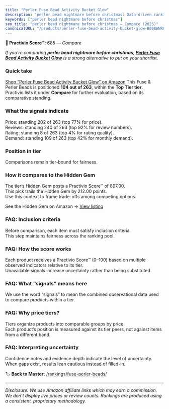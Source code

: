 ```yaml
---
title: "Perler Fuse Bead Activity Bucket Glow"
description: "perler bead nightmare before christmas: Data-driven ranking using the Practivio Score™. Positioned by quality, value, demand, findability, momentum."
keywords: ["perler bead nightmare before christmas"]
seo_title: "perler bead nightmare before christmas — Compare (2025)"
canonicalURL: "/products/perler-fuse-bead-activity-bucket-glow-B008WWRGQO/"
---
```


**🛒 Practivio Score™:** 685 — _Compare_


*If you're comparing **perler bead nightmare before christmas**, **[Perler Fuse Bead Activity Bucket Glow](https://www.amazon.com/dp/B008WWRGQO?tag=practivio-20)** is a strong alternative to put on your shortlist.*
### Quick take
[Shop “Perler Fuse Bead Activity Bucket Glow” on Amazon](https://www.amazon.com/dp/B008WWRGQO?tag=practivio-20)
This Fuse & Perler Beads is positioned **104 out of 263**, within the **Top Tier tier**.  
Practivio lists it under **Compare** for further evaluation, based on its comparative standing.

### What the signals indicate
Price: standing 202 of 263 (top 77% for price).  
Reviews: standing 240 of 263 (top 92% for review numbers).  
Rating: standing 8 of 263 (top 4% for rating quality).  
Demand: standing 109 of 263 (top 42% for monthly demand).

### Position in tier
Comparisons remain tier-bound for fairness.

### How it compares to the Hidden Gem
The tier’s Hidden Gem posts a Practivio Score™ of 897.00.  
This pick trails the Hidden Gem by 212.00 points.  
Use this context to frame trade-offs among competing options.  

See the Hidden Gem on Amazon → [View listing](https://www.amazon.com/dp/B000ZDME7Y?tag=practivio-20)

### FAQ: Inclusion criteria
Before comparison, each item must satisfy inclusion criteria.  
This step maintains fairness across the ranking pool.

### FAQ: How the score works
Each product receives a Practivio Score™ (0–100) based on multiple observed indicators relative to its tier.  
Unavailable signals increase uncertainty rather than being substituted.

### FAQ: What “signals” means here
We use the word “signals” to mean the combined observational data used to compare products within a tier.

### FAQ: Why price tiers?
Tiers organize products into comparable groups by price.  
Each product’s position is measured against its tier peers, not against items from a different band.

### FAQ: Interpreting uncertainty
Confidence notes and evidence depth indicate the level of uncertainty.  
When gaps exist, results lean cautious instead of filled-in.

<!-- Missing template for Compare/CompareWithinPriceClass -->


🏷️ **Back to Master:** [/rankings/fuse-perler-beads/](/rankings/fuse-perler-beads/)

---
_Disclosure: We use Amazon affiliate links which may earn a commission. We don’t display live prices or review counts. Rankings are produced using a consistent, proprietary methodology._
